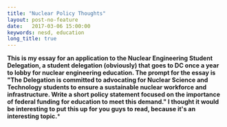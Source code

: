 ```yaml
---
title: "Nuclear Policy Thoughts"
layout: post-no-feature
date:   2017-03-06 15:00:00
keywords: nesd, education
long_title: true
---
```


**This is my essay for an application to the Nuclear Engineering Student
  Delegation, a student delegation (obviously) that goes to DC once a year to
  lobby for nuclear engineering education.  The prompt for the essay is "The
  Delegation is committed to advocating for Nuclear Science and Technology
  students to ensure a sustainable nuclear workforce and infrastructure. Write
  a short policy statement focused on the importance of federal funding for
  education to meet this demand."  I thought it would be interesting to put
  this up for you guys to read, because it's an interesting topic.***
